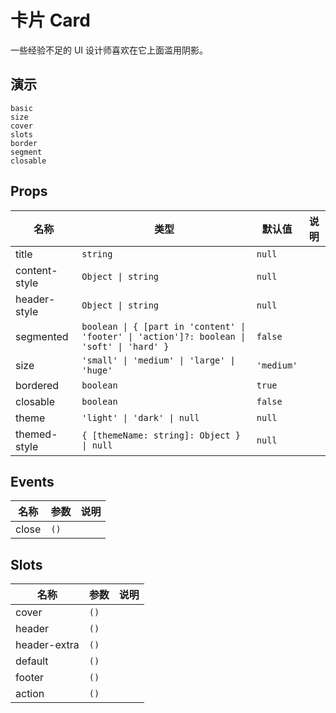 # 卡片 Card
一些经验不足的 UI 设计师喜欢在它上面滥用阴影。
## 演示
```demo
basic
size
cover
slots
border
segment
closable
```
## Props
|名称|类型|默认值|说明|
|-|-|-|-|
|title|`string`|`null`||
|content-style|`Object \| string`|`null`||
|header-style|`Object \| string`|`null`||
|segmented|`boolean \| { [part in 'content' \| 'footer' \| 'action']?: boolean \| 'soft' \| 'hard' }`|`false`||
|size|`'small' \| 'medium' \| 'large' \| 'huge'`|`'medium'`||
|bordered|`boolean`|`true`||
|closable|`boolean`|`false`||
|theme|`'light' \| 'dark' \| null`|`null`||
|themed-style|`{ [themeName: string]: Object } \| null`|`null`||

## Events
|名称|参数|说明|
|-|-|-|
|close|`()`||

## Slots
|名称|参数|说明|
|-|-|-|
|cover|`()`||
|header|`()`||
|header-extra|`()`||
|default|`()`||
|footer|`()`||
|action|`()`||
